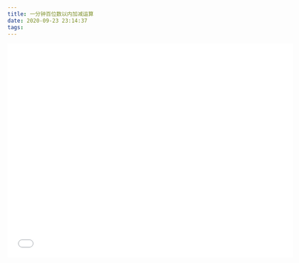 ```yaml
---
title: 一分钟百位数以内加减运算
date: 2020-09-23 23:14:37
tags:
---
```


<iframe width="640px" height="480px" scrolling="auto" frameborder="0" src="pre_html/math_calc_2.html"></iframe>
